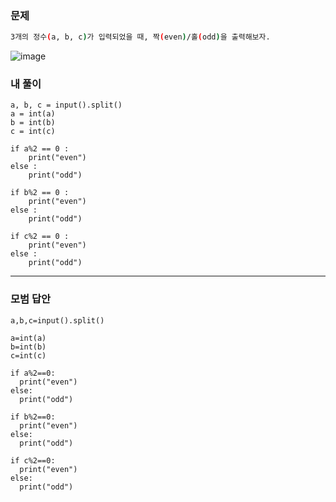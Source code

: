 ### 문제 
```sh
3개의 정수(a, b, c)가 입력되었을 때, 짝(even)/홀(odd)을 출력해보자.
```

![image](https://user-images.githubusercontent.com/58898466/148910401-e4fe731d-df5c-4ea9-9503-5b55722debd2.png)


### 내 풀이
~~~
a, b, c = input().split()
a = int(a)
b = int(b)
c = int(c)

if a%2 == 0 :
    print("even") 
else :
    print("odd")
    
if b%2 == 0 :
    print("even") 
else :
    print("odd")
    
if c%2 == 0 :
    print("even") 
else :
    print("odd")
~~~

***
### 모범 답안
~~~
a,b,c=input().split()

a=int(a)
b=int(b)
c=int(c)

if a%2==0:
  print("even")
else:
  print("odd") 

if b%2==0:
  print("even")
else:
  print("odd") 

if c%2==0:
  print("even")
else:
  print("odd") 

~~~ 

